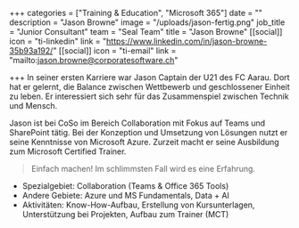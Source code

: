 +++
categories = ["Training & Education", "Microsoft 365"]
date = ""
description = "Jason Browne"
image = "/uploads/jason-fertig.png"
job_title = "Junior Consultant"
team = "Seal Team"
title = "Jason Browne"
[[social]]
icon = "ti-linkedin"
link = "https://www.linkedin.com/in/jason-browne-35b93a192/"
[[social]]
icon = "ti-email"
link = "mailto:jason.browne@corporatesoftware.ch"

+++
In seiner ersten Karriere war Jason Captain der U21 des FC Aarau. Dort hat er gelernt, die Balance zwischen Wettbewerb und geschlossener Einheit zu leben. Er interessiert sich sehr für das Zusammenspiel zwischen Technik und Mensch.  

Jason ist bei CoSo im Bereich Collaboration mit Fokus auf Teams und SharePoint tätig. Bei der Konzeption und Umsetzung von Lösungen nutzt er seine Kenntnisse von Microsoft Azure. Zurzeit macht er seine Ausbildung zum Microsoft Certified Trainer.

> Einfach machen! Im schlimmsten Fall wird es eine Erfahrung.

* Spezialgebiet: Collaboration (Teams & Office 365 Tools)
* Andere Gebiete: Azure und MS Fundamentals, Data + AI
* Aktivitäten: Know-How-Aufbau, Erstellung von Kursunterlagen, Unterstützung bei Projekten, Aufbau zum Trainer (MCT)